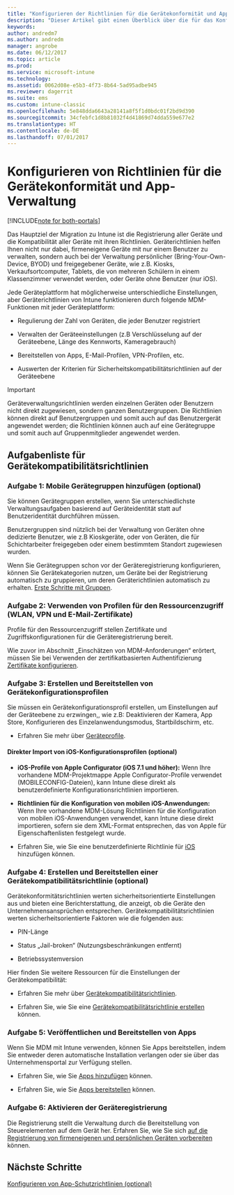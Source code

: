 ```yaml
---
title: "Konfigurieren der Richtlinien für die Gerätekonformität und App-Verwaltung während einer Migration von Intune"
description: "Dieser Artikel gibt einen Überblick über die für das Konfigurieren der Richtlinien für die Gerätekompatibilität und die App-Verwaltung notwendigen Schritte während einer Migration von Intune."
keywords: 
author: andredm7
ms.author: andredm
manager: angrobe
ms.date: 06/12/2017
ms.topic: article
ms.prod: 
ms.service: microsoft-intune
ms.technology: 
ms.assetid: 0062d08e-e5b3-4f73-8b64-5ad95adbe945
ms.reviewer: dagerrit
ms.suite: ems
ms.custom: intune-classic
ms.openlocfilehash: 5e848dda6643a28141a8f5f1d0bdc01f2bd9d390
ms.sourcegitcommit: 34cfebfc1d8b81032f4d41869d74dda559e677e2
ms.translationtype: HT
ms.contentlocale: de-DE
ms.lasthandoff: 07/01/2017
---
```

# <a name="configure-device-compliance-and-app-management-policies"></a>Konfigurieren von Richtlinien für die Gerätekonformität und App-Verwaltung

[!INCLUDE[note for both-portals](./includes/note-for-both-portals.md)]

Das Hauptziel der Migration zu Intune ist die Registrierung aller Geräte und die Kompatibilität aller Geräte mit ihren Richtlinien. Geräterichtlinien helfen Ihnen nicht nur dabei, firmeneigene Geräte mit nur einem Benutzer zu verwalten, sondern auch bei der Verwaltung persönlicher (Bring-Your-Own-Device, BYOD) und freigegebener Geräte, wie z.B. Kiosks, Verkaufsortcomputer, Tablets, die von mehreren Schülern in einem Klassenzimmer verwendet werden, oder Geräte ohne Benutzer (nur iOS).

Jede Geräteplattform hat möglicherweise unterschiedliche Einstellungen, aber Geräterichtlinien von Intune funktionieren durch folgende MDM-Funktionen mit jeder Geräteplattform:

-   Regulierung der Zahl von Geräten, die jeder Benutzer registriert

-   Verwalten der Geräteeinstellungen (z.B Verschlüsselung auf der Geräteebene, Länge des Kennworts, Kameragebrauch)

-   Bereitstellen von Apps, E-Mail-Profilen, VPN-Profilen, etc.

-   Auswerten der Kriterien für Sicherheitskompatibilitätsrichtlinien auf der Geräteebene

> [!IMPORTANT]
> Geräteverwaltungsrichtlinien werden einzelnen Geräten oder Benutzern nicht direkt zugewiesen, sondern ganzen Benutzergruppen. Die Richtlinien können direkt auf Benutzergruppen und somit auch auf das Benutzergerät angewendet werden; die Richtlinien können auch auf eine Gerätegruppe und somit auch auf Gruppenmitglieder angewendet werden.

## <a name="task-list-for-device-compliance-policies"></a>Aufgabenliste für Gerätekompatibilitätsrichtlinien

### <a name="task-1-add-device-groups-optional"></a>Aufgabe 1: Mobile Gerätegruppen hinzufügen (optional)

Sie können Gerätegruppen erstellen, wenn Sie unterschiedlichste Verwaltungsaufgaben basierend auf Geräteidentität statt auf Benutzeridentität durchführen müssen.

Benutzergruppen sind nützlich bei der Verwaltung von Geräten ohne dedizierte Benutzer, wie z.B Kioskgeräte, oder von Geräten, die für Schichtarbeiter freigegeben oder einem bestimmtem Standort zugewiesen wurden.

Wenn Sie Gerätegruppen schon vor der Geräteregistrierung konfigurieren, können Sie Gerätekategorien nutzen, um Geräte bei der Registrierung automatisch zu gruppieren, um deren Geräterichtlinien automatisch zu erhalten. [Erste Schritte mit Gruppen](/intune/groups-get-started).

### <a name="task-2-use-resource-access-profiles-wi-fi-vpn-and-email-certificates"></a>Aufgabe 2: Verwenden von Profilen für den Ressourcenzugriff (WLAN, VPN und E-Mail-Zertifikate)

Profile für den Ressourcenzugriff stellen Zertifikate und Zugriffskonfigurationen für die Geräteregistrierung bereit.

Wie zuvor im Abschnitt „Einschätzen von MDM-Anforderungen“ erörtert, müssen Sie bei Verwenden der zertifikatbasierten Authentifizierung [Zertifikate konfigurieren](/intune/certificates-configure).

### <a name="task-3-create-and-deploy-device-configuration-profiles"></a>Aufgabe 3: Erstellen und Bereitstellen von Gerätekonfigurationsprofilen

Sie müssen ein Gerätekonfigurationsprofil erstellen, um Einstellungen auf der Geräteebene zu erzwingen,, wie z.B: Deaktivieren der Kamera, App Store, Konfigurieren des Einzelanwendungsmodus, Startbildschirm, etc.

- Erfahren Sie mehr über [Geräteprofile](/intune/device-profiles).

####  <a name="direct-import-of-ios-configuration-profiles-optional"></a>Direkter Import von iOS-Konfigurationsprofilen (optional)

-   **iOS-Profile von Apple Configurator (iOS 7.1 und höher):** Wenn Ihre vorhandene MDM-Projektmappe Apple Configurator-Profile verwendet (MOBILECONFIG-Dateien), kann Intune diese direkt als benutzerdefinierte Konfigurationsrichtlinien importieren.

-   **Richtlinien für die Konfiguration von mobilen iOS-Anwendungen:** Wenn Ihre vorhandene MDM-Lösung Richtlinien für die Konfiguration von mobilen iOS-Anwendungen verwendet, kann Intune diese direkt importieren, sofern sie dem XML-Format entsprechen, das von Apple für Eigenschaftenlisten festgelegt wurde.

- Erfahren Sie, wie Sie eine benutzerdefinierte Richtlinie für [iOS](/intune/custom-settings-ios) hinzufügen können.

### <a name="task-4-create-and-deploy-device-compliance-policies-optional"></a>Aufgabe 4: Erstellen und Bereitstellen einer Gerätekompatibilitätsrichtlinie (optional)

Gerätekonformitätsrichtlinien werten sicherheitsorientierte Einstellungen aus und bieten eine Berichterstattung, die anzeigt, ob die Geräte den Unternehmensansprüchen entsprechen. Gerätekompatibilitätsrichtlinien werten sicherheitsorientierte Faktoren wie die folgenden aus:

-   PIN-Länge

-   Status „Jail-broken“ (Nutzungsbeschränkungen entfernt)

-   Betriebssystemversion

Hier finden Sie weitere Ressourcen für die Einstellungen der Gerätekompatibilität:

-   Erfahren Sie mehr über [Gerätekompatibilitätsrichtlinien](/intune-classic/deploy-use/introduction-to-device-compliance-policies-in-microsoft-intune).

-   Erfahren Sie, wie Sie eine [Gerätekompatibilitätsrichtlinie erstellen](/intune-classic/deploy-use/create-a-device-compliance-policy-in-microsoft-intune) können.

### <a name="task-5-publish-and-deploy-apps"></a>Aufgabe 5: Veröffentlichen und Bereitstellen von Apps

Wenn Sie MDM mit Intune verwenden, können Sie Apps bereitstellen, indem Sie entweder deren automatische Installation verlangen oder sie über das Unternehmensportal zur Verfügung stellen.

-   Erfahren Sie, wie Sie [Apps hinzufügen](/intune-classic/deploy-use/add-apps) können.

-   Erfahren Sie, wie Sie [Apps bereitstellen](/intune-classic/deploy-use/deploy-apps) können.

### <a name="task-6-enable-device-enrollment"></a>Aufgabe 6: Aktivieren der Geräteregistrierung

Die Registrierung stellt die Verwaltung durch die Bereitstellung von Steuerelementen auf dem Gerät her. Erfahren Sie, wie Sie sich [auf die Registrierung von firmeneigenen und persönlichen Geräten vorbereiten](/intune/device-enrollment) können.

## <a name="next-steps"></a>Nächste Schritte 

[Konfigurieren von App-Schutzrichtlinien (optional)](migration-guide-app-protection-policies.md)

